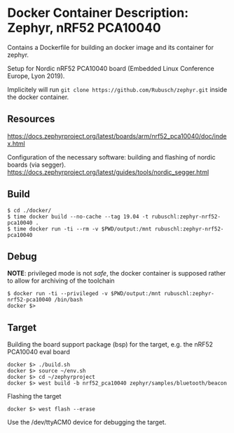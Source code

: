 # Docker Container Description: Zephyr, nRF52 PCA10040

Contains a Dockerfile for building an docker image and its container for zephyr.

Setup for Nordic nRF52 PCA10040 board (Embedded Linux Conference Europe, Lyon 2019).

Implicitely will run ```git clone https://github.com/Rubusch/zephyr.git``` inside the docker container.



## Resources


https://docs.zephyrproject.org/latest/boards/arm/nrf52_pca10040/doc/index.html


Configuration of the necessary software: building and flashing of nordic boards (via segger).
https://docs.zephyrproject.org/latest/guides/tools/nordic_segger.html



## Build

```
$ cd ./docker/
$ time docker build --no-cache --tag 19.04 -t rubuschl:zephyr-nrf52-pca10040 .
$ time docker run -ti --rm -v $PWD/output:/mnt rubuschl:zephyr-nrf52-pca10040
```


## Debug

**NOTE**: privileged mode is not _safe_, the docker container is supposed rather to allow for archiving of the toolchain


```
$ docker run -ti --privileged -v $PWD/output:/mnt rubuschl:zephyr-nrf52-pca10040 /bin/bash
docker $>
```

## Target

Building the board support package (bsp) for the target, e.g. the nRF52 PCA10040 eval board

```
docker $> ./build.sh
docker $> source ~/env.sh
docker $> cd ~/zephyrproject
docker $> west build -b nrf52_pca10040 zephyr/samples/bluetooth/beacon
```

Flashing the target

```
docker $> west flash --erase
```

Use the /dev/ttyACM0 device for debugging the target.
